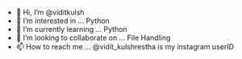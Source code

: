 - 👋 Hi, I’m @viditkulsh
- 👀 I’m interested in ... Python
- 🌱 I’m currently learning ... Python
- 💞️ I’m looking to collaborate on ... File Handling
- 📫 How to reach me ... @vidit_kulshrestha is my instagram userID

<!---
viditkulsh/viditkulsh is a ✨ special ✨ repository because its `README.md` (this file) appears on your GitHub profile.
You can click the Preview link to take a look at your changes.
--->
